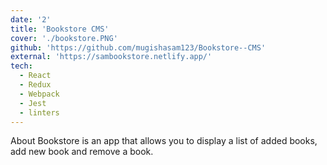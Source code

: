 ```yaml
---
date: '2'
title: 'Bookstore CMS'
cover: './bookstore.PNG'
github: 'https://github.com/mugishasam123/Bookstore--CMS'
external: 'https://sambookstore.netlify.app/'
tech:
  - React
  - Redux
  - Webpack
  - Jest
  - linters
---
```


About
Bookstore is an app that allows you to display a list of added books, add new book and remove a book.